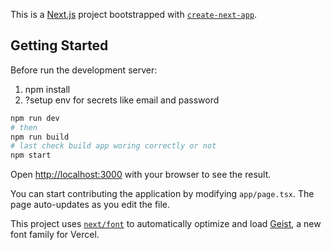This is a [Next.js](https://nextjs.org) project bootstrapped with [`create-next-app`](https://nextjs.org/docs/app/api-reference/cli/create-next-app).

## Getting Started

Before run the development server:

1. npm install
2. ?setup env for secrets like email and password

```bash
npm run dev
# then
npm run build
# last check build app woring correctly or not
npm start
```

Open [http://localhost:3000](http://localhost:3000) with your browser to see the result.

You can start contributing the application by modifying `app/page.tsx`. The page auto-updates as you edit the file.

This project uses [`next/font`](https://nextjs.org/docs/app/building-your-application/optimizing/fonts) to automatically optimize and load [Geist](https://vercel.com/font), a new font family for Vercel.
